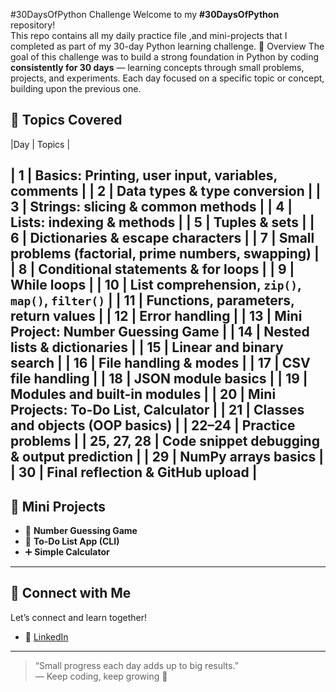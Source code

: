 #30DaysOfPython Challenge
Welcome to my **#30DaysOfPython** repository!  
This repo contains all my daily practice file ,and mini-projects that I completed as part of my 30-day Python learning challenge.
🚀 Overview
The goal of this challenge was to build a strong foundation in Python by coding **consistently for 30 days** — learning concepts through small problems, projects, and experiments.
Each day focused on a specific topic or concept, building upon the previous one.

## 📅 Topics Covered

|Day | Topics |

| 1 | Basics: Printing, user input, variables, comments |
| 2 | Data types & type conversion |
| 3 | Strings: slicing & common methods |
| 4 | Lists: indexing & methods |
| 5 | Tuples & sets |
| 6 | Dictionaries & escape characters |
| 7 | Small problems (factorial, prime numbers, swapping) |
| 8 | Conditional statements & for loops |
| 9 | While loops |
| 10 | List comprehension, `zip()`, `map()`, `filter()` |
| 11 | Functions, parameters, return values |
| 12 | Error handling |
| 13 | Mini Project: Number Guessing Game |
| 14 | Nested lists & dictionaries |
| 15 | Linear and binary search |
| 16 | File handling & modes |
| 17 | CSV file handling |
| 18 | JSON module basics |
| 19 | Modules and built-in modules |
| 20 | Mini Projects: To-Do List, Calculator |
| 21 | Classes and objects (OOP basics) |
| 22–24 | Practice problems |
| 25, 27, 28 | Code snippet debugging & output prediction |
| 29 | NumPy arrays basics |
| 30 | Final reflection & GitHub upload |
---
## 🧩 Mini Projects

- 🎯 **Number Guessing Game**  
- 📝 **To-Do List App (CLI)**  
- ➕ **Simple Calculator**
---

## 🤝 Connect with Me

Let’s connect and learn together!  
- 💼 [LinkedIn](www.linkedin.com/in/asfiya-madani-9a7884330)  
---

> “Small progress each day adds up to big results.”  
> — Keep coding, keep growing 💪
